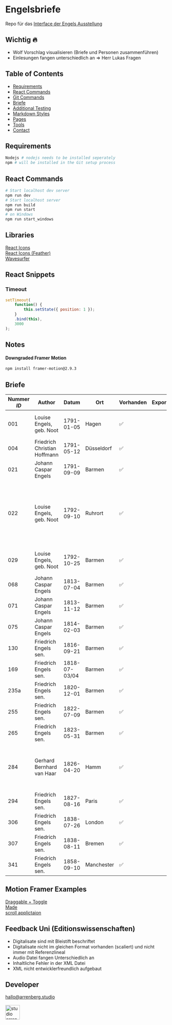 # Engelsbriefe

Repo für das [Interface der Engels Ausstellung](https://engels.arrenberg.studio/)

## Wichtig 🔥

- Wolf Vorschlag visualisieren (Briefe und Personen zusammenführen)
- Einlesungen fangen unterschiedlich an => Herr Lukas Fragen

## Table of Contents

- [Requirements](#requirements)
- [React Commands](#react-commands)
- [Git Commands](https://github.com/j0hannr/engels-briefe/blob/master/Git-Commands.md)
- [Briefe](#briefe)
- [Additional Testing](https://github.com/j0hannr/engels-briefe/blob/master/Further-ReadMe.md)
- [Markdown Styles](https://github.com/j0hannr/engels-briefe/blob/master/Further-ReadMe.md)
- [Pages](https://github.com/j0hannr/engels-briefe/blob/master/Further-ReadMe.md)
- [Tools](https://github.com/j0hannr/engels-briefe/blob/master/Further-ReadMe.md)
- [Contact](#contact)

## Requirements

```bash
Nodejs # nodejs needs to be installed seperately
npm # will be installed in the Git setup process
```

## React Commands

```bash
# Start localhost dev server
npm run dev
# Start localhost server
npm run build
npm run start
# on Windows
npm run start_windows
```

## Libraries

[React Icons](https://www.npmjs.com/package/react-icons)<br>
[React Icons (Feather)](https://feathericons.com/?query=back)<br>
[Wavesurfer](https://wavesurfer-js.org/doc/class/src/wavesurfer.js~WaveSurfer.html#instance-method-playPause)

## React Snippets

### Timeout
```js
setTimeout(
    function() {
        this.setState({ position: 1 });
    }
    .bind(this),
    3000
);
```

## Notes

#### Downgraded Framer Motion
```bash
npm install framer-motion@2.9.3
```



## Briefe

| Nummer _ID_ | Author                       | Datum         | Ort        | Vorhanden          | Exportiert | Fertig | Audio              | Kommentar                                     |
| ----------- | ---------------------------- | ------------- | ---------- | ------------------ | ---------- | ------ | ------------------ | --------------------------------------------- |
| 001         | Louise Engels, geb. Noot     | 1791-01-05    | Hagen      | :white_check_mark: |            |        | :x:                | Weibliche Einlesung, Audio wird nachgeliefert |
| 004         | Friedrich Christian Hoffmann | 1791-05-12    | Düsseldorf | :white_check_mark: |            |        | :white_check_mark: |
| 021         | Johann Caspar Engels         | 1791-09-09    | Barmen     | :white_check_mark: |            |        | :white_check_mark: |
| 022         | Louise Engels, geb. Noot     | 1792-09-10    | Ruhrort    | :white_check_mark: |            |        | :x:                | Weibliche Einlesung, Audio wird nachgeliefert, 22 ist gleich 26 im digitalisat, fehlerhaftes Datum (1991) |
| 029         | Louise Engels, geb. Noot     | 1792-10-25    | Barmen     | :white_check_mark: |            |        | :x:                | Weibliche Einlesung, Audio wird nachgeliefert |
| 068         | Johann Caspar Engels         | 1813-07-04    | Barmen     | :white_check_mark: |            |        | :white_check_mark: |
| 071         | Johann Caspar Engels         | 1813-11-12    | Barmen     | :white_check_mark: |            |        | :white_check_mark: |
| 075         | Johann Caspar Engels         | 1814-02-03    | Barmen     | :white_check_mark: |            |        | :white_check_mark: |
| 130         | Friedrich Engels sen.        | 1816-09-21    | Barmen     | :white_check_mark: |            |        | :white_check_mark: |
| 169         | Friedrich Engels sen.        | 1818-07-03/04 | Barmen     | :white_check_mark: |            |        | :white_check_mark: |
| 235a        | Friedrich Engels sen.        | 1820-12-01    | Barmen     | :white_check_mark: |            |        | :white_check_mark: | Schlechte Scan Qualität!                      |
| 255         | Friedrich Engels sen.        | 1822-07-09    | Barmen     | :white_check_mark: |            |        | :white_check_mark: |
| 265         | Friedrich Engels sen.        | 1823-05-31    | Barmen     | :white_check_mark: |            |        | :white_check_mark: |
| 284         | Gerhard Bernhard van Haar    | 1826-04-20    | Hamm       | :white_check_mark: |            |        | :white_check_mark: | Fehlerhaftes Datum in XML Dokument, teilweise 1925 angegeben
| 294         | Friedrich Engels sen.        | 1827-08-16    | Paris      | :white_check_mark: |            |        | :white_check_mark: |
| 306         | Friedrich Engels sen.        | 1838-07-26    | London     | :white_check_mark: |            |        | :white_check_mark: |
| 307         | Friedrich Engels sen.        | 1838-08-11    | Bremen     | :white_check_mark: |            |        | :white_check_mark: | Fehlerhafte Benennung?                        |
| 341         | Friedrich Engels sen.        | 1858-09-10    | Manchester | :white_check_mark: |            |        | :white_check_mark: | Schlechte Scan Qualität!                      |

## Motion Framer Examples 

[Draggable + Toggle](https://codesandbox.io/s/framer-motion-bottom-sheet-fixed-m2vls)<br>
[Made](https://p1qjw.csb.app/)<br>
[scroll applictaion](https://stackoverflow.com/questions/63172498/combine-dragging-and-animating-drag-position-on-click-animate-x-set)
## Feedback Uni (Editionswissenschaften)

* Digitalisate sind mit Bleistift beschriftet
* Digitalisate nicht im gleichen Format vorhanden (scaliert) und nicht immer mit Referenzlineal
* Audio Datei fangen Unterschiedlich an
* Inhaltliche Fehler in der XML Datei
* XML nicht entwicklerfreundlich aufgebaut

## Developer

hallo@arrenberg.studio
<br>
<br>
<a href="https://arrenberg.studio">
<img src="https://resources.arrenberg.studio/logo/black.png" alt="studio arrenberg" height="45">
</a>
<br>
